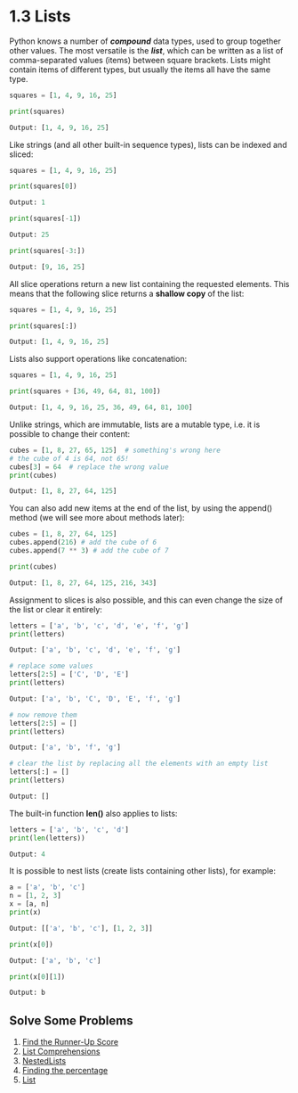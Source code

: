 # 1.3 Lists

Python knows a number of _**compound**_ data types, used to group together other values. The most versatile is the _**list**_, which can be written as a list of comma-separated values (items) between square brackets. Lists might contain items of different types, but usually the items all have the same type.

```python
squares = [1, 4, 9, 16, 25]

print(squares)

Output: [1, 4, 9, 16, 25]
```

Like strings (and all other built-in sequence types), lists can be indexed and sliced:

```python
squares = [1, 4, 9, 16, 25]

print(squares[0])

Output: 1

print(squares[-1])

Output: 25

print(squares[-3:])

Output: [9, 16, 25]
```

All slice operations return a new list containing the requested elements. This means that the following slice returns a **shallow copy** of the list:

```python
squares = [1, 4, 9, 16, 25]

print(squares[:])

Output: [1, 4, 9, 16, 25]
```

Lists also support operations like concatenation:
```python
squares = [1, 4, 9, 16, 25]

print(squares + [36, 49, 64, 81, 100])

Output: [1, 4, 9, 16, 25, 36, 49, 64, 81, 100]
```
Unlike strings, which are immutable, lists are a mutable type, i.e. it is possible to change their content:
```python
cubes = [1, 8, 27, 65, 125]  # something's wrong here
# the cube of 4 is 64, not 65!
cubes[3] = 64  # replace the wrong value
print(cubes)

Output: [1, 8, 27, 64, 125]
```

You can also add new items at the end of the list, by using the append() method (we will see more about methods later):
```python
cubes = [1, 8, 27, 64, 125]
cubes.append(216) # add the cube of 6
cubes.append(7 ** 3) # add the cube of 7

print(cubes)

Output: [1, 8, 27, 64, 125, 216, 343]
```
Assignment to slices is also possible, and this can even change the size of the list or clear it entirely:

```python
letters = ['a', 'b', 'c', 'd', 'e', 'f', 'g']
print(letters)

Output: ['a', 'b', 'c', 'd', 'e', 'f', 'g']

# replace some values
letters[2:5] = ['C', 'D', 'E']
print(letters)

Output: ['a', 'b', 'C', 'D', 'E', 'f', 'g']

# now remove them
letters[2:5] = []
print(letters)

Output: ['a', 'b', 'f', 'g']

# clear the list by replacing all the elements with an empty list
letters[:] = []
print(letters)

Output: []
```

The built-in function **len()** also applies to lists:
```python
letters = ['a', 'b', 'c', 'd']
print(len(letters))

Output: 4
```

It is possible to nest lists (create lists containing other lists), for example:
```python
a = ['a', 'b', 'c']
n = [1, 2, 3]
x = [a, n]
print(x)

Output: [['a', 'b', 'c'], [1, 2, 3]]

print(x[0])

Output: ['a', 'b', 'c']

print(x[0][1])

Output: b
```

## Solve Some Problems

1. [Find the Runner-Up Score](https://www.hackerrank.com/challenges/find-second-maximum-number-in-a-list/problem)
2. [List Comprehensions](https://www.hackerrank.com/challenges/list-comprehensions/problem)
3. [NestedLists](https://www.hackerrank.com/challenges/nested-list/problem)
4. [Finding the percentage](https://www.hackerrank.com/challenges/finding-the-percentage/problem)
5. [List](https://www.hackerrank.com/challenges/python-lists/problem)
